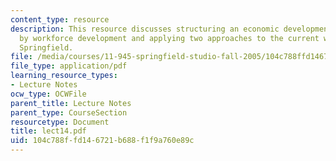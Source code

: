 ```yaml
---
content_type: resource
description: This resource discusses structuring an economic development strategy
  by workforce development and applying two approaches to the current workplan for
  Springfield.
file: /media/courses/11-945-springfield-studio-fall-2005/104c788ffd146721b688f1f9a760e89c_lect14.pdf
file_type: application/pdf
learning_resource_types:
- Lecture Notes
ocw_type: OCWFile
parent_title: Lecture Notes
parent_type: CourseSection
resourcetype: Document
title: lect14.pdf
uid: 104c788f-fd14-6721-b688-f1f9a760e89c
---
```


